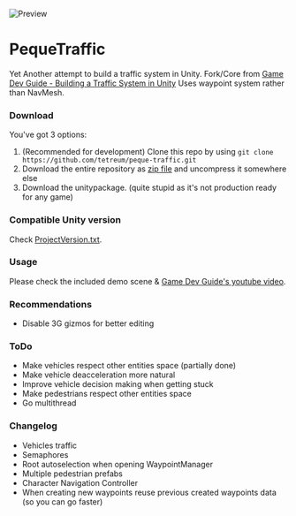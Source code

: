 ![Preview](https://raw.githubusercontent.com/tetreum/peque-traffic/master/Images/2.gif)

# PequeTraffic

Yet Another attempt to build a traffic system in Unity.
Fork/Core from [Game Dev Guide - Building a Traffic System in Unity](https://www.youtube.com/watch?v=MXCZ-n5VyJc)
Uses waypoint system rather than NavMesh.

### Download

You've got 3 options:
1. (Recommended for development) Clone this repo by using `git clone https://github.com/tetreum/peque-traffic.git`
1. Download the entire repository as [zip file](https://github.com/tetreum/peque-traffic/archive/master.zip) and uncompress it somewhere else
2. Download the unitypackage. (quite stupid as it's not production ready for any game)

### Compatible Unity version

Check [ProjectVersion.txt](https://github.com/tetreum/peque-traffic/blob/master/ProjectSettings/ProjectVersion.txt).

### Usage

Please check the included demo scene & [Game Dev Guide's youtube video](https://www.youtube.com/watch?v=MXCZ-n5VyJc).

### Recommendations

- Disable 3G gizmos for better editing

### ToDo

- Make vehicles respect other entities space (partially done)
- Make vehicle deacceleration more natural
- Improve vehicle decision making when getting stuck
- Make pedestrians respect other entities space
- Go multithread


### Changelog
- Vehicles traffic
- Semaphores
- Root autoselection when opening WaypointManager
- Multiple pedestrian prefabs
- Character Navigation Controller
- When creating new waypoints reuse previous created waypoints data (so you can go faster)
